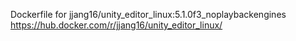 Dockerfile for jjang16/unity_editor_linux:5.1.0f3_noplaybackengines
https://hub.docker.com/r/jjang16/unity_editor_linux/
